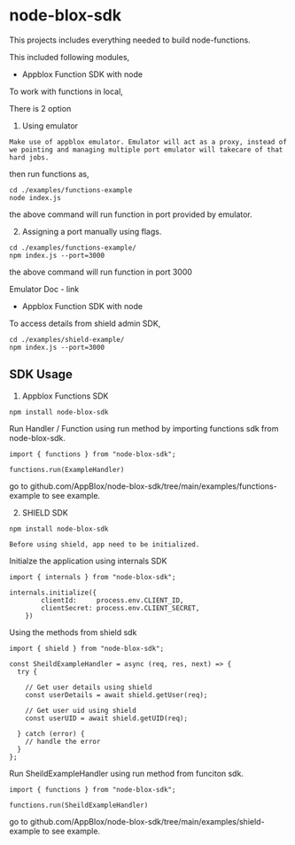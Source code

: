 # node-blox-sdk

This projects includes everything needed to build node-functions.

This included following modules,
- Appblox Function SDK with node

To work with functions in local,

There is 2 option

1. Using emulator

`Make use of appblox emulator. Emulator will act as a proxy, instead of we pointing and managing multiple port emulator will takecare of that hard jobs.`

then run functions as,

```
cd ./examples/functions-example
node index.js
```
the above command will run function in port provided by emulator.


2. Assigning a port manually using flags.

```
cd ./examples/functions-example/
npm index.js --port=3000 
```

the above command will run function in port 3000

Emulator Doc - link

- Appblox Function SDK with node

To access details from shield admin SDK,

```
cd ./examples/shield-example/
npm index.js --port=3000 
```
## SDK Usage

1. Appblox Functions SDK

```
npm install node-blox-sdk
```

Run Handler / Function using run method by importing functions sdk from node-blox-sdk.

```
import { functions } from "node-blox-sdk";

functions.run(ExampleHandler)
```

go to github.com/AppBlox/node-blox-sdk/tree/main/examples/functions-example to see example.


2. SHIELD SDK

```
npm install node-blox-sdk
```

`Before using shield, app need to be initialized.`

Initialze the application using internals SDK

```
import { internals } from "node-blox-sdk";

internals.initialize({
		clientId:     process.env.CLIENT_ID,
		clientSecret: process.env.CLIENT_SECRET,
	})
```

Using the methods from shield sdk

```
import { shield } from "node-blox-sdk";

const SheildExampleHandler = async (req, res, next) => {
  try {
  
    // Get user details using shield
    const userDetails = await shield.getUser(req);

    // Get user uid using shield
    const userUID = await shield.getUID(req);

  } catch (error) {
    // handle the error
  }
};
```

Run SheildExampleHandler using run method from funciton sdk.

```
import { functions } from "node-blox-sdk";

functions.run(SheildExampleHandler)
```

go to github.com/AppBlox/node-blox-sdk/tree/main/examples/shield-example to see example.
